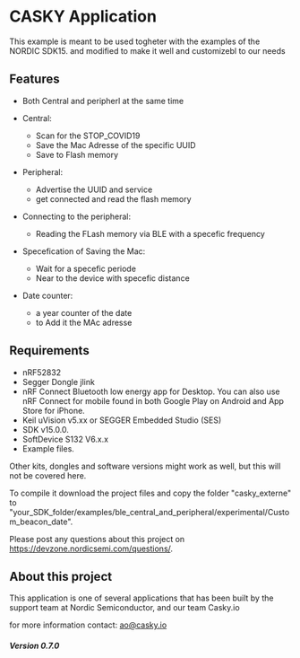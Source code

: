 # CASKY Application
This example is meant to be used togheter with the examples of the NORDIC SDK15. and modified to make it well and customizebl to our needs

## Features
- Both Central and peripherl at the same time
- Central:
	- Scan for the STOP_COVID19
	- Save the Mac Adresse of the specific UUID
	- Save to Flash memory

- Peripheral:
	- Advertise the UUID and service
	- get connected and read the flash memory
- Connecting to the peripheral:
	- Reading the FLash memory via BLE with a specefic frequency

- Specefication of Saving the Mac:
	- Wait for a specefic periode
	- Near to the device  with specefic distance
- Date counter:
	- a year counter of the date
	- to Add it the MAc adresse

## Requirements

* nRF52832
* Segger Dongle  jlink
* nRF Connect Bluetooth low energy app for Desktop. You can also use nRF Connect for mobile found in both Google Play on Android and App Store for iPhone.
* Keil uVision v5.xx or SEGGER Embedded Studio (SES)
* SDK v15.0.0.
* SoftDevice S132 V6.x.x
* Example files.

Other kits, dongles and software versions might work as well, but this will not be covered here.

To compile it download the project files and copy the folder "casky_externe" to "your_SDK_folder/examples/ble_central_and_peripheral/experimental/Custom_beacon_date".

Please post any questions about this project on https://devzone.nordicsemi.com/questions/.

## About this project
This application is one of several applications that has been built by the support team at Nordic Semiconductor, and our team Casky.io

for more information contact: ao@casky.io


##### Version 0.7.0